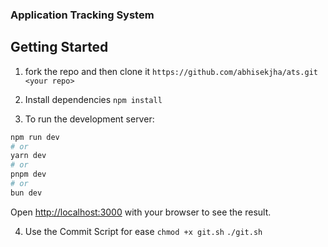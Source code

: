 ### Application Tracking System

## Getting Started

1. fork the repo and then clone it
``https://github.com/abhisekjha/ats.git <your repo>
``
2. Install dependencies
``npm install``

3. To run the development server:

```bash
npm run dev
# or
yarn dev
# or
pnpm dev
# or
bun dev
```

Open [http://localhost:3000](http://localhost:3000) with your browser to see the result.

4.  Use the Commit Script for ease
`` chmod +x git.sh
``
``
./git.sh
``